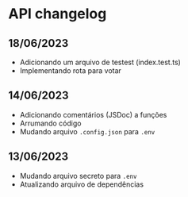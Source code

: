 # API changelog

## 18/06/2023

- Adicionando um arquivo de testest (index.test.ts)
- Implementando rota para votar

## 14/06/2023

- Adicionando comentários (JSDoc) a funções
- Arrumando código
- Mudando arquivo `.config.json` para `.env`

## 13/06/2023

- Mudando arquivo secreto para `.env`
- Atualizando arquivo de dependências
